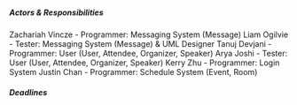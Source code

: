##### Actors & Responsibilities #####
Zachariah Vincze - Programmer: Messaging System (Message)
Liam Ogilvie - Tester: Messaging System (Message) & UML Designer
Tanuj Devjani - Programmer: User (User, Attendee, Organizer, Speaker)
Arya Joshi - Tester: User (User, Attendee, Organizer, Speaker)
Kerry Zhu - Programmer: Login System 
Justin Chan - Programmer: Schedule System (Event, Room)

##### Deadlines #####

